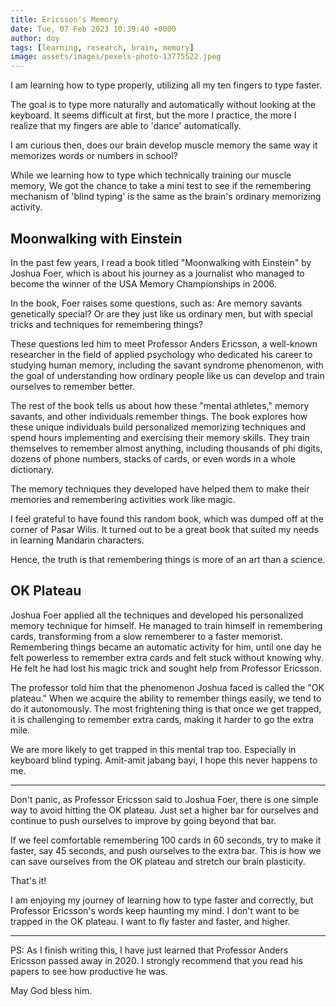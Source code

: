 ```yaml
---
title: Ericsson's Memory
date: Tue, 07 Feb 2023 10:39:40 +0000
author: doy
tags: [learning, research, brain, memory]
image: assets/images/pexels-photo-13775522.jpeg
---
```


I am learning how to type properly, utilizing all my ten fingers to type faster. 

The goal is to type more naturally and automatically without looking at the keyboard. It seems difficult at first, but the more I practice, the more I realize that my fingers are able to 'dance' automatically.

I am curious then, does our brain develop muscle memory the same way it memorizes words or numbers in school?

While we learning how to type which technically training our muscle memory, We got the chance to take a mini test to see if the remembering mechanism of 'blind typing' is the same as the brain's ordinary memorizing activity.

## **Moonwalking with Einstein**

In the past few years, I read a book titled "Moonwalking with Einstein" by Joshua Foer, which is about his journey as a journalist who managed to become the winner of the USA Memory Championships in 2006.

In the book, Foer raises some questions, such as: Are memory savants genetically special? Or are they just like us ordinary men, but with special tricks and techniques for remembering things?

These questions led him to meet Professor Anders Ericsson, a well-known researcher in the field of applied psychology who dedicated his career to studying human memory, including the savant syndrome phenomenon, with the goal of understanding how ordinary people like us can develop and train ourselves to remember better.

The rest of the book tells us about how these "mental athletes," memory savants, and other individuals remember things. The book explores how these unique individuals build personalized memorizing techniques and spend hours implementing and exercising their memory skills. They train themselves to remember almost anything, including thousands of phi digits, dozens of phone numbers, stacks of cards, or even words in a whole dictionary.

The memory techniques they developed have helped them to make their memories and remembering activities work like magic.

I feel grateful to have found this random book, which was dumped off at the corner of Pasar Wilis. It turned out to be a great book that suited my needs in learning Mandarin characters.

Hence, the truth is that remembering things is more of an art than a science.

## **OK Plateau**

Joshua Foer applied all the techniques and developed his personalized memory technique for himself. He managed to train himself in remembering cards, transforming from a slow rememberer to a faster memorist. Remembering things became an automatic activity for him, until one day he felt powerless to remember extra cards and felt stuck without knowing why. He felt he had lost his magic trick and sought help from Professor Ericsson.

The professor told him that the phenomenon Joshua faced is called the "OK plateau." When we acquire the ability to remember things easily, we tend to do it autonomously. The most frightening thing is that once we get trapped, it is challenging to remember extra cards, making it harder to go the extra mile.

We are more likely to get trapped in this mental trap too. Especially in keyboard blind typing. Amit-amit jabang bayi, I hope this never happens to me.

* * *

Don't panic, as Professor Ericsson said to Joshua Foer, there is one simple way to avoid hitting the OK plateau. Just set a higher bar for ourselves and continue to push ourselves to improve by going beyond that bar.

If we feel comfortable remembering 100 cards in 60 seconds, try to make it faster, say 45 seconds, and push ourselves to the extra bar. This is how we can save ourselves from the OK plateau and stretch our brain plasticity.

That's it!

I am enjoying my journey of learning how to type faster and correctly, but Professor Ericsson's words keep haunting my mind. I don't want to be trapped in the OK plateau. I want to fly faster and faster, and higher.

* * *

PS: As I finish writing this, I have just learned that Professor Anders Ericsson passed away in 2020. I strongly recommend that you read his papers to see how productive he was. 

May God bless him.
